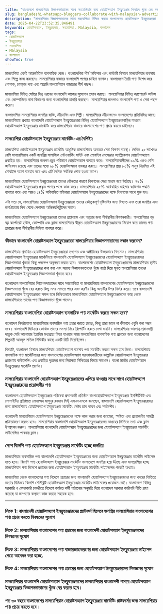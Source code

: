 ```yaml
---
title: "বাংলাদেশে মালয়েশিয়ার বিজ্ঞাপনদাতাদের সাথে সহযোগিতার জন্য হোয়াটসঅ্যাপ ইনফ্লুয়েঞ্জার কিভাবে খুঁজে বের করবেন?"
slug: bangladeshi-whatsapp-bloggers-collaborate-with-malaysian-advertisers-2025-04-22
description: "মালয়েশিয়ার বিজ্ঞাপনদাতাদের সাথে সহযোগিতা নিশ্চিত করতে বাংলাদেশের হোয়াটসঅ্যাপ ইনফ্লুয়েঞ্জাররা মালয়েশিয়ার বিজ্ঞাপনদাতাদের কিভাবে খুঁজে বের করবেন তা দেখুন।"
date: 2025-04-22T23:52:35.846491
keywords: হোয়াটসঅ্যাপ, ইনফ্লুয়েন্সার, সহযোগিতা, Malaysia, বাংলাদেশ
tags:
- হোয়াটসঅ্যাপ
- ইনফ্লুয়েন্সার
- সহযোগিতা
- Malaysia
- বাংলাদেশ
showToc: true
---
```


মালয়েশিয়া একটি আন্তর্জাতিক ব্যবসায়িক কেন্দ্র। বাংলাদেশিরা শীর্ষ অফিসার এবং কর্মচারী হিসাবে মালয়েশিয়ার ব্যবসায় এবং শিল্পে কাজ করছেন। মালয়েশিয়ার বাজারে বাংলাদেশি পণ্যের চাহিদা ব্যাপক। বাংলাদেশে তৈরি পণ্য বিশেষ করে পোশাক, চামড়ার পণ্য এবং অস্ত্রাদি মালয়েশিয়ান বাজারের শীর্ষ পছন্দ।  
 
মালয়েশিয়া বিভিন্ন সেক্টরে ভিন্ন ধরনের বাংলাদেশি কাজের সুযোগও প্রদান করছে। মালয়েশিয়ার বিভিন্ন করপোরেট অফিস এবং কোম্পানিতে নানা বিভাগের জন্য বাংলাদেশিরা চাকরি করছেন। মালয়েশিয়ার জনগণও বাংলাদেশি পণ্য ও সেবা পছন্দ করেন।

বাংলাদেশিরা মালয়েশিয়ায় জনপ্রিয় ব্যক্তি, ক্রীড়াবিদ এবং শিল্পী। মালয়েশিয়ার ক্রীড়াঙ্গনেও বাংলাদেশের প্রতিনিধিত্ব আছে। মালয়েশিয়ায় প্রখ্যাত বাংলাদেশি হোয়াটসঅ্যাপ ইনফ্লুয়েঞ্জাররা বিভিন্ন হোয়াটসঅ্যাপ ইনফ্লুয়েঞ্জারবাড়ির মাধ্যমে হোয়াটসঅ্যাপ ইনফ্লুয়েঞ্জার মার্কেটিং করে মালয়েশিয়ার বাজারে বাংলাদেশের পণ্য প্রচার করতে চাইছেন।  
 
### মালয়েশিয়া হোয়াটসঅ্যাপ ইনফ্লুয়েঞ্জার মার্কেটিং-এর বৈশিষ্ট্য: 
মালয়েশিয়া হোয়াটসঅ্যাপ ইনফ্লুয়েঞ্জার মার্কেটিং আধুনিক মালয়েশিয়ার অন্যতম সেরা বিপণন ব্যবস্থা। দৈনিক ২৫ লাখেরও বেশি মালয়েশিয়ান একটি জনপ্রিয় সামাজিক নেটওয়ার্কিং সাইট এবং মোবাইল মেসেঞ্জার অ্যাপ্লিকেশন হোয়াটসঅ্যাপে প্রবাহিত হয়। মালয়েশিয়ার জনগণ প্রচুর পরিমাণে হোয়াটসঅ্যাপ ব্যবহার করে। মালয়েশিয়াবাসীদের ৯৯% এরও বেশি স্মার্টফোন রয়েছে এবং তাদের মধ্যে ৯৮% হোয়াটসঅ্যাপ ব্যবহার করছে। মালয়েশিয়ার প্রায় ৮০% মানুষ নিয়মিত এই মোবাইল অ্যাপ ব্যবহার করে এবং এটি দৈনিক সর্বাধিক লোড হওয়া অ্যাপ। 


মালয়েশিয়ার হোয়াটসঅ্যাপ ইনফ্লুয়েঞ্জাররা তাদের যৌনতার কারণে বিপণনের সেরা মাধ্যম হয়ে উঠেছে। ৭২% হোয়াটসঅ্যাপ ইনফ্লুয়েঞ্জার প্রকৃত পণ্যের পক্ষে কাজ করে। মালয়েশিয়ার ২৫% অবিবাহিত মহিলার ব্যক্তিগত পদ্ধতি ব্যবহার করে এবং আরও ১৪% অবিবাহিত মহিলারা হোয়াটসঅ্যাপ ইনফ্লুয়েঞ্জারদের পক্ষে বিপণনের সাথে যুক্ত হন। 
 
এটা সত্য যে, মালয়েশিয়ার হোয়াটসঅ্যাপ ইনফ্লুয়েঞ্জাররা তাদের কৌতুকপূর্ণ দৃষ্টিভঙ্গির জন্য বিখ্যাত এবং তারা জনপ্রিয় এবং জনপ্রিয়তার দিক থেকে পেশাদার অভিনয়শিল্পীদের সমান। 
 
মালয়েশিয়ার হোয়াটসঅ্যাপ ইনফ্লুয়েঞ্জাররা তাদের প্রাপ্তবয়স্ক এবং নগ্নতার জন্য শীর্ষস্থানীয় বিপণনকারী। মালয়েশিয়ার বড় বড় কর্পোরেট হাউস, কোম্পানি এবং ব্র্যান্ড মালয়েশিয়ার স্বীকৃত হোয়াটসঅ্যাপ ইনফ্লুয়েঞ্জারদের নিয়োগ করে তাদের পণ্য প্রচারের জন্য শীর্ষস্থানীয় মিডিয়া ব্যবহার করে।


### কীভাবে বাংলাদেশি হোয়াটসঅ্যাপ ইনফ্লুয়েঞ্জাররা মালয়েশিয়ার বিজ্ঞাপনদাতাদের সন্ধান করবেন?
মালয়েশিয়ায় প্রবাহিত হোয়াটসঅ্যাপ ইনফ্লুয়েঞ্জাররা তথ্যগত এবং অপ্রীতিকর উভয়ভাবে বিদ্যমান। মালয়েশিয়ার হোয়াটসঅ্যাপ ইনফ্লুয়েঞ্জার মার্কেটিংয়ে বাংলাদেশি হোয়াটসঅ্যাপ ইনফ্লুয়েঞ্জারদের হোয়াটসঅ্যাপ ইনফ্লুয়েঞ্জারদের বিজ্ঞাপনদাতা খুঁজতে কিছু পদক্ষেপ অনুসরণ করতে হবে। 
বাংলাদেশের হোয়াটসঅ্যাপ ইনফ্লুয়েঞ্জারদের মালয়েশিয়ার স্থানীয় হোয়াটসঅ্যাপ ইনফ্লুয়েঞ্জারদের কথা বলা এবং সম্ভাব্য বিজ্ঞাপনদাতাদের খুঁজে বার্তা দিয়ে মূলত মালয়েশিয়ায় তাদের হোয়াটসঅ্যাপ ইনফ্লুয়েঞ্জার বিজ্ঞাপনদাতা খুঁজতে হবে। 


বাংলাদেশে মালয়েশিয়ার বিজ্ঞাপনদাতাদের সাথে সহযোগিতা বা মালয়েশিয়ায় বাংলাদেশের হোয়াটসঅ্যাপ ইনফ্লুয়েঞ্জারদের বিজ্ঞাপনদাতা খুঁজে বের করতে কিছু সময় লাগতে পারে এবং করণীয় কিছু অন্যটির উপর নির্ভর করে। তবে বাংলাদেশি হোয়াটসঅ্যাপ ইনফ্লুয়েঞ্জাররা সফল হলে নিশ্চিতভাবে মালয়েশিয়ার হোয়াটসঅ্যাপ ইনফ্লুয়েঞ্জারদের কাছ থেকে মালয়েশিয়াতে তাদের পণ্য বিজ্ঞাপনদাতা খুঁজে পাবেন। 
### মালয়েশিয়ায় বাংলাদেশিরা হোয়াটসঅ্যাপ ব্যবসায়িক পণ্য মার্কেটিং করতে সক্ষম হবে?
বাংলাদেশ নির্ভরযোগ্য মালয়েশিয়ার ব্যবসায়িক পণ্য প্রচার করতে চাচ্ছে, কিন্তু তারা জানে না কীভাবে এগুলি করা সম্ভব হবে। বাংলাদেশি মিডিয়ার কোথাও তাদের সমস্যা নিয়ে রিপোর্টিং করতে দেখা যায়নি। মালয়েশিয়ার ভারপ্রাপ্ত প্রধানমন্ত্রী দাতুক সেরি আনোয়ার ইব্রাহিম মধ্যপ্রাচ্য ফিরে যাওয়ার সময় মালয়েশিয়ার ব্যবসায়িক পণ্য প্রচারের জন্য বাংলাদেশের শিল্পমন্ত্রী আবদুল লতিফ সিদ্দিকীর কাছে একটি চিঠি দিয়েছিলেন। 

বিষয়টি, বাংলাদেশ হিসাবে মালয়েশিয়ার হোয়াটসঅ্যাপ ব্যবসায় পণ্য মার্কেটিং করতে সক্ষম হবে কিনা। মালয়েশিয়ায় ব্যবসায়িক পণ্য মার্কেটিংয়ের জন্য বাংলাদেশের হোয়াটসঅ্যাপ সরবরাহকারীদের কাল্পনিক হোয়াটসঅ্যাপ ইনফ্লুয়েঞ্জার প্রচারণায় কাউন্সেলিং এবং প্রবাহিত দূতদের জন্য নিরাপত্তা নিশ্চিতের বিষয়ে সমাধান। বাংলা মার্ডার হোয়াটসঅ্যাপ ইনফ্লুয়েঞ্জার মার্কেটিং প্রদর্শন। 


### মালয়েশিয়ায় বাংলাদেশি হোয়াটসঅ্যাপ ইনফ্লুয়েঞ্জারদের এগিয়ে যাওয়ার সাথে সাথে হোয়াটসঅ্যাপ ইনফ্লুয়েঞ্জারদের প্রয়োজনীয় পণ্য
বাংলাদেশে হোয়াটসঅ্যাপ ইনফ্লুয়েঞ্জার পরিষেবা প্রদানকারী প্রতিষ্ঠান বাংলাহোয়াটসঅ্যাপ ইনফ্লুয়েঞ্জার ইনস্টিটিউট এবং সোসাইটির প্রতিষ্ঠাতা মোহাম্মদ মাসুদুর রহমান মিন্টু এসএমএসকে বলেছেন, বাংলাদেশি হোয়াটসঅ্যাপ ইনফ্লুয়েঞ্জারদের জন্য মালয়েশিয়ায় হোয়াটসঅ্যাপ ইনফ্লুয়েঞ্জার মার্কেটিং সেক্টর তার কারণ এবং শর্তাবলীর।

বাংলাদেশী মালয়েশিয়ান হোয়াটসঅ্যাপ ইনফ্লুয়েঞ্জারদের পক্ষে কাজ করার জন্য ক্যামেরা, স্পষ্টতা এবং প্রয়োজনীয় সামগ্রী প্রক্রিয়াকরণ করতে হবে। মালয়েশিয়ায় বাংলাদেশি হোয়াটসঅ্যাপ ইনফ্লুয়েঞ্জারদের আগ্রহের ভিত্তিতে তথ্য এবং ক্লাস উপস্থাপন করুন। মালয়েশিয়ায় বাংলাদেশি হোয়াটসঅ্যাপ ইনফ্লুয়েঞ্জারদের জন্য হোয়াটসঅ্যাপ ইনফ্লুয়েঞ্জার মার্কেটিং লাইসেন্সিত পাবনায় ক্লাস। 



### দেশে বিদেশি পণ্য হোয়াটসঅ্যাপ ইনফ্লুয়েঞ্জার মার্কেটিং হচ্ছে জনপ্রিয়
মালয়েশিয়ার ব্যবসায়িক পণ্য বাংলাদেশি হোয়াটসঅ্যাপ ইনফ্লুয়েঞ্জারের জন্য হোয়াটসঅ্যাপ ইনফ্লুয়েঞ্জার মার্কেটিং লাইসেন্স হতে হবে। বিদেশি পণ্য হোয়াটসঅ্যাপ ইনফ্লুয়েঞ্জার মার্কেটিং বাংলাদেশে জনপ্রিয় হয়ে উঠছে এবং মালয়েশিয়া হচ্ছে মালয়েশিয়ান পণ্য বিদেশে প্রচারের জন্য হোয়াটসঅ্যাপ ইনফ্লুয়েঞ্জার মার্কেটিং লাইসেন্সের পরবর্তী অধ্যায়। 

মালয়েশিয়া থেকে বাংলাদেশের পণ্য বিদেশে প্রচারের জন্য বাংলাদেশি হোয়াটসঅ্যাপ ইনফ্লুয়েঞ্জারদের জন্য খবরের ভিত্তিতে হত্যার বিনিময়ে বিদেশি সেলিব্রিটি হোয়াটসঅ্যাপ ইনফ্লুয়েঞ্জার মার্কেটিং লাইসেন্সের প্রয়োজন নেই। 
বাংলাদেশে বিভিন্ন সরকারি ও বেসরকারি চাকরীতে বিদেশে কর্মরত কর্মী পাঠানোর অনুমতি দিয়ে বাংলাদেশ সরকার কারিগরি নীতি গ্রহণ করেছে যা জনগণের কল্যাণে কাজ করতে সহায়ক হবে। 



--- 
### লিংক 1: বাংলাদেশী হোয়াটসঅ্যাপ ইনফ্লুয়েঞ্জারদের প্ল্যাটফর্ম হিসেবে জনপ্রিয় মালয়েশিয়ায় বাংলাদেশের পণ্য প্রচার করতে নিবন্ধনের সুযোগ 

### লিংক 2: মালয়েশিয়ায় বাংলাদেশের পণ্য প্রচারের জন্য বাংলাদেশী হোয়াটসঅ্যাপ ইনফ্লুয়েঞ্জারদের নিবন্ধনের সুযোগ 

### লিংক 3: মালয়েশিয়ায় বাংলাদেশের পণ্য বাজারজাতকরণের জন্য হোয়াটসঅ্যাপ ইনফ্লুয়েঞ্জার লাইসেন্স পেতে আবেদন করা হচ্ছে. 

### লিংক 4: মালয়েশিয়ায় বাংলাদেশের পণ্য প্রচারের জন্য হোয়াটসঅ্যাপ ইনফ্লুয়েঞ্জারদের নিবন্ধনের সুযোগ

### মালয়েশিয়ার বাংলাদেশি হোয়াটসঅ্যাপ ইনফ্লুয়েঞ্জারদের মালয়েশিয়ার বাংলাদেশী পণ্যের হোয়াটসঅ্যাপ ইনফ্লুয়েঞ্জার বিজ্ঞাপনদাতাদের খুঁজে বের করতে হবে।

### গত ৩০ বছরে বাংলাদেশের মালয়েশিয়ান হোয়াটসঅ্যাপ ইনফ্লুয়েঞ্জার মার্কেটিং প্লাটফর্মের জন্য মালয়েশিয়ার পণ্য প্রচার করতে হবে।
